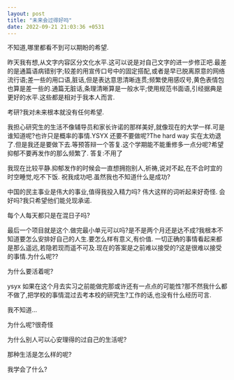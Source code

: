 ```yaml
---
layout: post
title: "未来会过得好吗"
date: 2022-09-21 21:03:36 +0531
---
```


不知道,哪里都看不到可以期盼的希望.

昨天我有想,从文字内容区分文化水平.这可以说是对自己文字的进一步修正吧.最差的是通篇语病错别字;较差的用宣传口号中的固定搭配,或者是早已脱离原意的网络流行语;差一些的用口语,脏话,但是表达意思清晰连贯;频繁使用感叹号,黄色表情包也算是差一些的.通篇无脏话,条理清晰算是一般水平;使用规范书面语,引经据典是更好的水平.这些都是相对于我本人而言.

考研?我对未来根本就没有任何希望.

我担心研究生的生活不像辅导员和家长许诺的那样美好,就像现在的大学一样.可是谁知道呢?也许只是概率的事情.YSYX 还要不要做呢?The hard way 实在太劝退了.但是我还是要做下去.等预答辩一个答复.这个学期能不能重修多一点分呢?希望抑郁不要再发作的那么频繁了.
答复:不用了

我现在比较平静.抑郁发作的时候会一直想拥抱别人,祈祷,说对不起,在不合时宜的时空睡觉,吃不下饭.
祝我成功吧.虽然我也不知道什么是成功?

中国的民主事业是伟大的事业,值得我投入精力吗?
伟大这样的词听起来好奇怪.
会好吗?我只希望他们能兑现承诺.

每个人每天都只是在混日子吗?

最后一个项目就是这个.做完最小单元可以吗?是不是两个月还是达不成?我根本不知道要怎么安排好自己的人生.要怎么样有意义,有价值.
一切正确的事情看起来都是那么遥远,若隐若现而遥不可及.现在的答案是之前难以接受的?这是很难以接受的事情.为什么呢??

为什么要活着呢?

ysyx 如果在这个月去实习之前能做完那或许还有一点点的可能性?那不然我什么都不做了,把学校的事情混过去考本校的研究生?工作的话,也没有什么经历可言.

我不知道...

为什么呢?很奇怪

为什么别人可以心安理得的过自己的生活呢?

那种生活是怎么样的呢?

我学会了什么?
